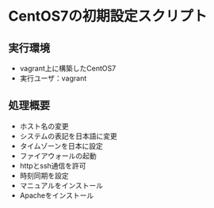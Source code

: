 # CentOS7の初期設定スクリプト

## 実行環境

* vagrant上に構築したCentOS7
* 実行ユーザ：vagrant

## 処理概要

* ホスト名の変更
* システムの表記を日本語に変更
* タイムゾーンを日本に設定
* ファイアウォールの起動
* httpとssh通信を許可
* 時刻同期を設定
* マニュアルをインストール
* Apacheをインストール
